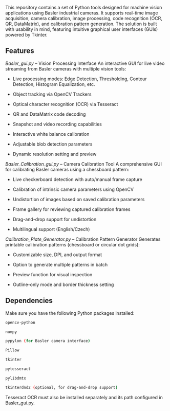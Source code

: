 This repository contains a set of Python tools designed for machine vision applications using Basler industrial cameras. It supports real-time image acquisition, camera calibration, image processing, code recognition (OCR, QR, DataMatrix), and calibration pattern generation. The solution is built with usability in mind, featuring intuitive graphical user interfaces (GUIs) powered by Tkinter.

## Features
*Basler_gui.py* – Vision Processing Interface
An interactive GUI for live video streaming from Basler cameras with multiple vision tools:

- Live processing modes: Edge Detection, Thresholding, Contour Detection, Histogram Equalization, etc.

- Object tracking via OpenCV Trackers

- Optical character recognition (OCR) via Tesseract

- QR and DataMatrix code decoding

- Snapshot and video recording capabilities

- Interactive white balance calibration

- Adjustable blob detection parameters

- Dynamic resolution setting and preview

*Basler_Calibration_gui.py* – Camera Calibration Tool
A comprehensive GUI for calibrating Basler cameras using a chessboard pattern:

- Live checkerboard detection with auto/manual frame capture

- Calibration of intrinsic camera parameters using OpenCV

- Undistortion of images based on saved calibration parameters

- Frame gallery for reviewing captured calibration frames

- Drag-and-drop support for undistortion

- Multilingual support (English/Czech)

*Calibration_Plate_Generator.py* – Calibration Pattern Generator
Generates printable calibration patterns (chessboard or circular dot grids):

- Customizable size, DPI, and output format

- Option to generate multiple patterns in batch

- Preview function for visual inspection

- Outline-only mode and border thickness setting

## Dependencies
Make sure you have the following Python packages installed:
```bash
opencv-python

numpy

pypylon (for Basler camera interface)

Pillow

tkinter

pytesseract

pylibdmtx

tkinterdnd2 (optional, for drag-and-drop support)
```

Tesseract OCR must also be installed separately and its path configured in Basler_gui.py.
